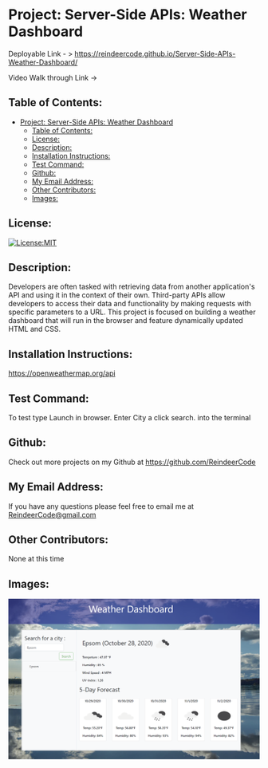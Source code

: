 # Project: Server-Side APIs: Weather Dashboard

  Deployable Link - > https://reindeercode.github.io/Server-Side-APIs-Weather-Dashboard/

  Video Walk through Link -> 

## Table of Contents: 
- [Project: Server-Side APIs: Weather Dashboard](#project-server-side-apis-weather-dashboard)
  - [Table of Contents:](#table-of-contents)
  - [License:](#license)
  - [Description:](#description)
  - [Installation Instructions:](#installation-instructions)
  - [Test Command:](#test-command)
  - [Github:](#github)
  - [My Email Address:](#my-email-address)
  - [Other Contributors:](#other-contributors)
  - [Images:](#images)

## License:
[![License:MIT](https://img.shields.io/badge/License-MIT-yellow.svg)](https://opensource.org/licenses/MIT)

## Description:
Developers are often tasked with retrieving data from another application's API and using it in the context of their own. Third-party APIs allow developers to access their data and functionality by making requests with specific parameters to a URL. This project is focused on building a weather dashboard that will run in the browser and feature dynamically updated HTML and CSS.


## Installation Instructions: 
https://openweathermap.org/api

## Test Command: 
To test type Launch in browser. Enter City a click search. into the terminal

## Github: 
Check out more projects on my Github at https://github.com/ReindeerCode

## My Email Address:
If you have any questions please feel free to email me at ReindeerCode@gmail.com

## Other Contributors:
None at this time

## Images:
![Project Screenshot](./Assets/liveShot.png)


